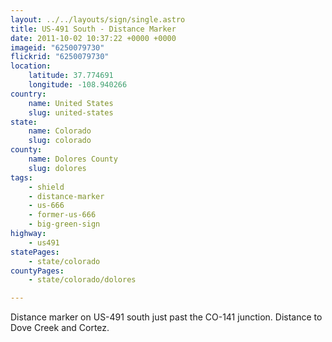 ```yaml
---
layout: ../../layouts/sign/single.astro
title: US-491 South - Distance Marker
date: 2011-10-02 10:37:22 +0000 +0000
imageid: "6250079730"
flickrid: "6250079730"
location:
    latitude: 37.774691
    longitude: -108.940266
country:
    name: United States
    slug: united-states
state:
    name: Colorado
    slug: colorado
county:
    name: Dolores County
    slug: dolores
tags:
    - shield
    - distance-marker
    - us-666
    - former-us-666
    - big-green-sign
highway:
    - us491
statePages:
    - state/colorado
countyPages:
    - state/colorado/dolores

---
```

Distance marker on US-491 south just past the CO-141 junction.  Distance to Dove Creek and Cortez.